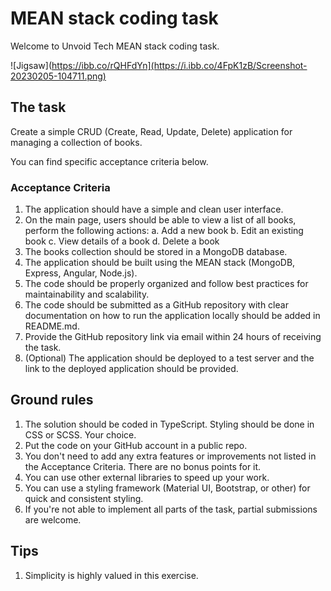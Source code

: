 # MEAN stack coding task
Welcome to Unvoid Tech MEAN stack coding task.

![Jigsaw](https://ibb.co/rQHFdYn](https://i.ibb.co/4FpK1zB/Screenshot-20230205-104711.png)

## The task
Create a simple CRUD (Create, Read, Update, Delete) application for managing a collection of books.

You can find specific acceptance criteria below.

### Acceptance Criteria
1. The application should have a simple and clean user interface.
2. On the main page, users should be able to view a list of all books, perform the following actions:
   a. Add a new book
   b. Edit an existing book
   c. View details of a book
   d. Delete a book
3. The books collection should be stored in a MongoDB database.
4. The application should be built using the MEAN stack (MongoDB, Express, Angular, Node.js).
5. The code should be properly organized and follow best practices for maintainability and scalability.
6. The code should be submitted as a GitHub repository with clear documentation on how to run the application locally should be added in README.md.
7. Provide the GitHub repository link via email within 24 hours of receiving the task.
8. (Optional) The application should be deployed to a test server and the link to the deployed application should be provided.

## Ground rules
1. The solution should be coded in TypeScript. Styling should be done in CSS or SCSS. Your choice.
2. Put the code on your GitHub account in a public repo.
3. You don't need to add any extra features or improvements not listed in the Acceptance Criteria. There are no bonus points for it.
4. You can use other external libraries to speed up your work.
5. You can use a styling framework (Material UI, Bootstrap, or other) for quick and consistent styling.
6. If you're not able to implement all parts of the task, partial submissions are welcome.

## Tips
1. Simplicity is highly valued in this exercise.
